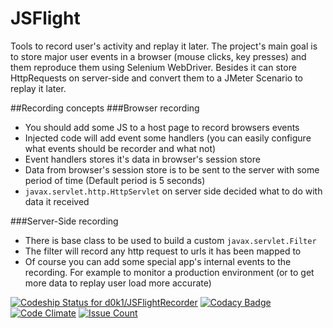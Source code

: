 # JSFlight
Tools to record user's activity and replay it later.
The project's main goal is to store major user events in a browser (mouse clicks, key presses) and them reproduce them using Selenium WebDriver.
Besides it can store HttpRequests on server-side and convert them to a JMeter Scenario to replay it later.

##Recording concepts
###Browser recording
* You should add some JS to a host page to record browsers events 
* Injected code will add event some handlers (you can easily configure what events should be recorder and what not)
* Event handlers stores it's data in browser's session store
* Data from browser's session store is to be sent to the server with some period of time (Default period is 5 seconds)
* `javax.servlet.http.HttpServlet` on server side decided what to do with data it received

###Server-Side recording
* There is base class to be used to build a custom `javax.servlet.Filter`
* The filter will record any http request to urls it has been mapped to
* Of course you can add some special app's internal events to the recording. For example to monitor a production environment (or to get more data to replay user load more accurate)

[![Codeship Status for d0k1/JSFlightRecorder](https://codeship.com/projects/56dc64a0-6a0d-0133-3e69-6e257542035e/status?branch=master)](https://codeship.com/projects/114774)
[![Codacy Badge](https://api.codacy.com/project/badge/grade/1f078e96ab984f2f92419c3c65bb7aa9)](https://www.codacy.com/app/denis-kirpichenkov/jsflight)
[![Code Climate](https://codeclimate.com/github/d0k1/jsflight/badges/gpa.svg)](https://codeclimate.com/github/d0k1/jsflight)
[![Issue Count](https://codeclimate.com/github/d0k1/jsflight/badges/issue_count.svg)](https://codeclimate.com/github/d0k1/jsflight)

